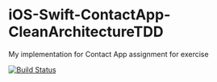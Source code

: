 # iOS-Swift-ContactApp-CleanArchitectureTDD
My implementation for Contact App assignment for exercise

[![Build Status](https://travis-ci.com/arifinfrds/iOS-Swift-ContactApp-CleanArchitectureTDD.svg?branch=main)](https://travis-ci.com/arifinfrds/iOS-Swift-ContactApp-CleanArchitectureTDD)
